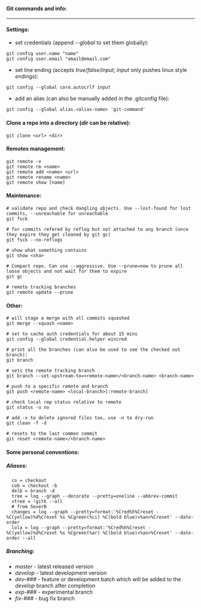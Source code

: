 #### Git commands and info:
----------------------------
#### Settings:
- set credentials (append _--global_ to set them globally):
```
git config user.name "name"
git config user.email "email@email.com"
```
- set line ending (accepts _true/false/input_; _input_ only pushes linux style endings):
```
git config --global core.autocrlf input
```
- add an alias (can also be manually added in the .gitconfig file):
```
git config --global alias.<alias-name> 'git-command'
```
#### Clone a repo into a directory (_dir_ can be relative):
```
git clone <url> <dir>
```
#### Remotes management:
```
git remote -v
git remote rm <name>
git remote add <name> <url>
git remote rename <name>
git remote show [name]
```
#### Maintenance:
```
# validate repo and check dangling objects. Use --lost-found for lost commits, --unreachable for unreachable
git fsck

# for commits refered by reflog but not attached to any branch (once they expire they get cleaned by git gc)
git fsck --no-reflogs

# show what something contains
git show <sha>

# Compact repo. Can use --aggressive. Use --prune=now to prune all loose objects and not wait for them to expire
git gc

# remote tracking branches
git remote update --prune
```
#### Other:
```
# will stage a merge with all commits squashed
git merge --squash <name>

# set to cache auth credentials for about 15 mins
git config --global credential.helper wincred

# print all the branches (can also be used to see the checked out branch):
git branch

# sets the remote tracking branch
git branch --set-upstream-to=<remote-name>/<branch-name> <branch-name>

# push to a specific remote and branch
git push <remote-name> <local-branch>[:remote-branch]

# check local rep status relative to remote
git status -u no

# add -x to delete ignored files too, use -n to dry-run
git clean -f -d

# resets to the last common commit
git reset <remote-name>/<branch-name>
```
#### Some personal conventions:
##### Aliases:
```
  co = checkout
  cob = checkout -b
  delb = branch -d
  tree = log --graph --decorate --pretty=oneline --abbrev-commit
  vtree = !gitk --all
  # from SeverB
  changes = log --graph --pretty=format:'%Cred%h%Creset -%C(yellow)%d%Creset %s %Cgreen(%ci) %C(bold blue)<%an>%Creset' --date-order
  lola = log --graph --pretty=format:'%Cred%h%Creset -%C(yellow)%d%Creset %s %Cgreen(%ar) %C(bold blue)<%an>%Creset' --date-order --all
```
##### Branching:
- _master_ - latest released version
- _develop_ - latest development version
- _dev-###_ - feature or development batch which will be added to the _develop_ branch after completion
- _exp-###_ - experimental branch
- _fix-###_ - bug fix branch
